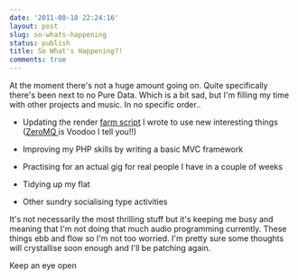```yaml
---
date: '2011-08-18 22:24:16'
layout: post
slug: so-whats-happening
status: publish
title: So What's Happening?!
comments: true
---
```


At the moment there's not a huge amount going on. Quite specifically there's been next to no Pure Data. Which is a bit sad, but I'm filling my time with other projects and music. In no specific order..

  * Updating the render [farm script](https://github.com/rumblesan/ClusterRay) I wrote to use new interesting things ([ZeroMQ ](http://www.zeromq.org/)is Voodoo I tell you!!)

  * Improving my PHP skills by writing a basic MVC framework

  * Practising for an actual gig for real people I have in a couple of weeks

  * Tidying up my flat

  * Other sundry socialising type activities

It's not necessarily the most thrilling stuff but it's keeping me busy and meaning that I'm not doing that much audio programming currently. These things ebb and flow so I'm not too worried. I'm pretty sure some thoughts will crystallise soon enough and I'll be patching again.

Keep an eye open

